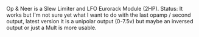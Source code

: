 Op & Neer is a Slew Limiter and LFO Eurorack Module (2HP).
Status: It works but I'm not sure yet what I want to do with the last opamp / second output, latest version it is a unipolar output (0-7.5v) but maybe an inversed output or just a Mult is more usable. 
